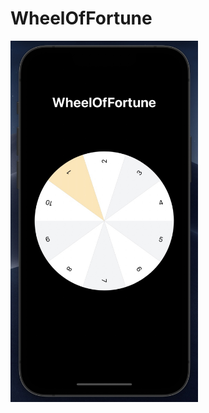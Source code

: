 # WheelOfFortune

<img src="https://raw.githubusercontent.com/bryakotkin/WheelOfFortune/main/screenshot.png" width="300">
 
